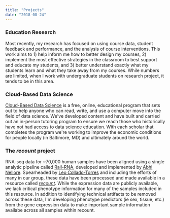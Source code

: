 ```yaml
---
title: "Projects"
date: "2018-08-24"
---
```


### Education Research

Most recently, my research has focused on using course data, student feedback and performance, and the analysis of course interventions. This work aims to 1) help inform me how to better design my courses, 2) implement the most effective strategies in the classroom to best support and educate my students, and 3) better understand exactly what my students learn and what they take away from my courses. While numbers are limited, when I work with undergraduate students on research project, it tends to be in this area.

### Cloud-Based Data Science

[Cloud-Based Data Science](https://www.clouddatascience.org/) is a free, online, educational program that sets out to help anyone who can read, write, and use a computer move into the field of data science. We've developed content and have built and carried out an in-person tutoring program to ensure we reach those who historically have not had access to data science education. With each scholar that completes the program we're working to improve the economic conditions for people locally (in Baltimore, MD) and ultimately around the world.

### The *recount* project

RNA-seq data for ~70,000 human samples have been aligned using a single analytic pipeline called [Rail-RNA](http://rail.bio/), developed and implemented by [Abhi Nellore](https://twitter.com/AbhiNellore). Spearheaded by [Leo Collado-Torres](http://lcolladotor.github.io/about.html#.WC8mXaIrIdU) and including the efforts of many in our group, these data have been processed and made available in a resource called *[recount](https://jhubiostatistics.shinyapps.io/recount/)*. While the expression data are publicly available, we lack critical phenotype information for many of the samples included in this resource. In addition to identifying technical artifacts to be removed across these data, I'm developing phenotype predictors (ie sex, tissue, etc.) from the gene expression data to make important sample information availabe across all samples within recount.
